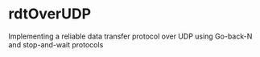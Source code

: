 # rdtOverUDP
Implementing a reliable data transfer protocol over UDP using Go-back-N and stop-and-wait protocols
